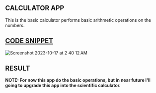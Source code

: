 ## CALCULATOR APP
This is the basic calculator performs basic arithmetic operations on the numbers.

## [CODE SNIPPET](SwiftUI/Calculator/Calculator/Views/ContentView.swift)
![Screenshot 2023-10-17 at 2 40 12 AM](https://github.com/lxmn22nov/SwiftUI/assets/126524753/ebab5cf5-34ad-42c3-8fb8-0582022f3966)
## RESULT

**NOTE: For now this app do the basic operations, but in near future I'll going to upgrade this app into the scientific calculator.**
